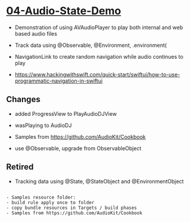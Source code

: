# [04-Audio-State-Demo](https://github.com/molab-itp/04-Audio-State-Demo)

- Demonstration of using AVAudioPlayer to play both internal and web based audio files

- Track data using @Observable, @Environment, .environment(

- NavigationLink to create random navigation while audio continues to play

- https://www.hackingwithswift.com/quick-start/swiftui/how-to-use-programmatic-navigation-in-swiftui

## Changes

- added ProgressView to PlayAudioDJView
- wasPlaying to AudioDJ
- Samples from https://github.com/AudioKit/Cookbook

- use @Observable, upgrade from ObservableObject

## Retired

- Tracking data using @State, @StateObject and @EnvironmentObject


```

- Samples resource folder:
- build rule apply once to folder
- copy bundle resources in Targets / build phases
- Samples from https://github.com/AudioKit/Cookbook


```

